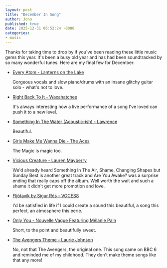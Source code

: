 ```yaml
---
layout: post
title: "December In Song"
author: Jono
published: true
date: 2025-12-31 06:52:24 -0000
categories: 
- music
---
```


Thanks for taking time to drop by if you've been reading these little music gems this year. It's been a busy old year and has had been soundtracked by so many wonderful tunes. Here are my final few for December:


* [Every Atom - Lanterns on the Lake](https://www.youtube.com/watch?v=y5ffoQHWjtQ)

	 Gorgeous vocals and slow piano/drums with an insane glitchy guitar solo - what's not to love. 


* [Right Back To It - Waxahatchee
](https://www.youtube.com/watch?v=ps1f7p720FA)

	 It's always interesting how a live performance of a song I've loved can push it to a new level.


* [Something In The Water (Acoustic-ish) - Lawrence](https://www.youtube.com/watch?v=HuzQwix30To)

	 Beautiful. 


* [Girls Make Me Wanna Die - The Aces](https://www.youtube.com/watch?v=6FlnXDIbmXA)

	 The Magic is magic too. 


* [Vicious Creature - Lauren Mayberry](https://www.youtube.com/watch?v=FXQFFJS94XY)

	 We'd already heard Something In The Air, Shame, Changing Shapes but Sunday Best is another great track and Are You Awake? was a surprise ending that really caps off the album. Well worth the wait and such a shame it didn't get more promotion and love. 


* [Fljótavík by Sigur Rós - VOCES8](https://www.youtube.com/watch?v=XsQx8CUUooE)

	 I'd be satisfied in life if I could create a sound this beautiful, a song this perfect, an atmosphere this eerie.


* [Only You - Nouvelle Vague Featuring Mélanie Pain](https://www.youtube.com/watch?v=Mi0y-e1HSnw)

	 Short, to the point and beautifully sweet. 


* [The Avengers Theme - Laurie Johnson](https://www.youtube.com/watch?v=ELRaqSzEKew)

	 No, not that The Avengers, the original one. This song came on BBC 6 and reminded me of my childhood. They don't make theme songs like that any more!


